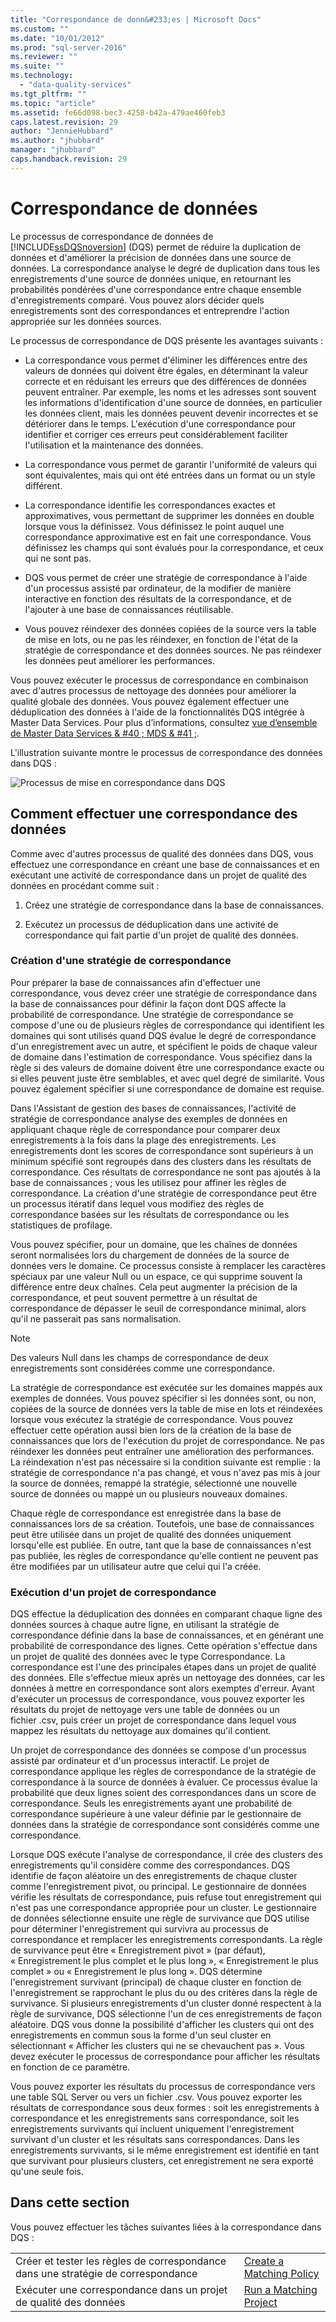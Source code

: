 ```yaml
---
title: "Correspondance de donn&#233;es | Microsoft Docs"
ms.custom: ""
ms.date: "10/01/2012"
ms.prod: "sql-server-2016"
ms.reviewer: ""
ms.suite: ""
ms.technology: 
  - "data-quality-services"
ms.tgt_pltfrm: ""
ms.topic: "article"
ms.assetid: fe66d098-bec3-4258-b42a-479ae460feb3
caps.latest.revision: 29
author: "JennieHubbard"
ms.author: "jhubbard"
manager: "jhubbard"
caps.handback.revision: 29
---
```

# Correspondance de donn&#233;es
  Le processus de correspondance de données de [!INCLUDE[ssDQSnoversion](../includes/ssdqsnoversion-md.md)] (DQS) permet de réduire la duplication de données et d'améliorer la précision de données dans une source de données. La correspondance analyse le degré de duplication dans tous les enregistrements d'une source de données unique, en retournant les probabilités pondérées d'une correspondance entre chaque ensemble d'enregistrements comparé. Vous pouvez alors décider quels enregistrements sont des correspondances et entreprendre l'action appropriée sur les données sources.  
  
 Le processus de correspondance de DQS présente les avantages suivants :  
  
-   La correspondance vous permet d'éliminer les différences entre des valeurs de données qui doivent être égales, en déterminant la valeur correcte et en réduisant les erreurs que des différences de données peuvent entraîner. Par exemple, les noms et les adresses sont souvent les informations d'identification d'une source de données, en particulier les données client, mais les données peuvent devenir incorrectes et se détériorer dans le temps. L'exécution d'une correspondance pour identifier et corriger ces erreurs peut considérablement faciliter l'utilisation et la maintenance des données.  
  
-   La correspondance vous permet de garantir l'uniformité de valeurs qui sont équivalentes, mais qui ont été entrées dans un format ou un style différent.  
  
-   La correspondance identifie les correspondances exactes et approximatives, vous permettant de supprimer les données en double lorsque vous la définissez. Vous définissez le point auquel une correspondance approximative est en fait une correspondance. Vous définissez les champs qui sont évalués pour la correspondance, et ceux qui ne sont pas.  
  
-   DQS vous permet de créer une stratégie de correspondance à l'aide d'un processus assisté par ordinateur, de la modifier de manière interactive en fonction des résultats de la correspondance, et de l'ajouter à une base de connaissances réutilisable.  
  
-   Vous pouvez réindexer des données copiées de la source vers la table de mise en lots, ou ne pas les réindexer, en fonction de l'état de la stratégie de correspondance et des données sources. Ne pas réindexer les données peut améliorer les performances.  
  
 Vous pouvez exécuter le processus de correspondance en combinaison avec d'autres processus de nettoyage des données pour améliorer la qualité globale des données. Vous pouvez également effectuer une déduplication des données à l'aide de la fonctionnalités DQS intégrée à Master Data Services. Pour plus d’informations, consultez [vue d’ensemble de Master Data Services & #40 ; MDS & #41 ;](../master-data-services/master-data-services-overview-mds.md).  
  
 L'illustration suivante montre le processus de correspondance des données dans DQS :  
  
 ![Processus de mise en correspondance dans DQS](../data-quality-services/media/dqs-matchingprocess.gif "Processus de mise en correspondance dans DQS")  
  
##  <a name="How"></a> Comment effectuer une correspondance des données  
 Comme avec d'autres processus de qualité des données dans DQS, vous effectuez une correspondance en créant une base de connaissances et en exécutant une activité de correspondance dans un projet de qualité des données en procédant comme suit :  
  
1.  Créez une stratégie de correspondance dans la base de connaissances.  
  
2.  Exécutez un processus de déduplication dans une activité de correspondance qui fait partie d'un projet de qualité des données.  
  
###  <a name="Policy"></a> Création d'une stratégie de correspondance  
 Pour préparer la base de connaissances afin d'effectuer une correspondance, vous devez créer une stratégie de correspondance dans la base de connaissances pour définir la façon dont DQS affecte la probabilité de correspondance. Une stratégie de correspondance se compose d'une ou de plusieurs règles de correspondance qui identifient les domaines qui sont utilisés quand DQS évalue le degré de correspondance d'un enregistrement avec un autre, et spécifient le poids de chaque valeur de domaine dans l'estimation de correspondance. Vous spécifiez dans la règle si des valeurs de domaine doivent être une correspondance exacte ou si elles peuvent juste être semblables, et avec quel degré de similarité. Vous pouvez également spécifier si une correspondance de domaine est requise.  
  
 Dans l'Assistant de gestion des bases de connaissances, l'activité de stratégie de correspondance analyse des exemples de données en appliquant chaque règle de correspondance pour comparer deux enregistrements à la fois dans la plage des enregistrements. Les enregistrements dont les scores de correspondance sont supérieurs à un minimum spécifié sont regroupés dans des clusters dans les résultats de correspondance. Ces résultats de correspondance ne sont pas ajoutés à la base de connaissances ; vous les utilisez pour affiner les règles de correspondance. La création d'une stratégie de correspondance peut être un processus itératif dans lequel vous modifiez des règles de correspondance basées sur les résultats de correspondance ou les statistiques de profilage.  
  
 Vous pouvez spécifier, pour un domaine, que les chaînes de données seront normalisées lors du chargement de données de la source de données vers le domaine. Ce processus consiste à remplacer les caractères spéciaux par une valeur Null ou un espace, ce qui supprime souvent la différence entre deux chaînes. Cela peut augmenter la précision de la correspondance, et peut souvent permettre à un résultat de correspondance de dépasser le seuil de correspondance minimal, alors qu'il ne passerait pas sans normalisation.  
  
> [!NOTE]  
>  Des valeurs Null dans les champs de correspondance de deux enregistrements sont considérées comme une correspondance.  
  
 La stratégie de correspondance est exécutée sur les domaines mappés aux exemples de données. Vous pouvez spécifier si les données sont, ou non, copiées de la source de données vers la table de mise en lots et réindexées lorsque vous exécutez la stratégie de correspondance. Vous pouvez effectuer cette opération aussi bien lors de la création de la base de connaissances que lors de l'exécution du projet de correspondance. Ne pas réindexer les données peut entraîner une amélioration des performances. La réindexation n'est pas nécessaire si la condition suivante est remplie : la stratégie de correspondance n'a pas changé, et vous n'avez pas mis à jour la source de données, remappé la stratégie, sélectionné une nouvelle source de données ou mappé un ou plusieurs nouveaux domaines.  
  
 Chaque règle de correspondance est enregistrée dans la base de connaissances lors de sa création. Toutefois, une base de connaissances peut être utilisée dans un projet de qualité des données uniquement lorsqu'elle est publiée. En outre, tant que la base de connaissances n'est pas publiée, les règles de correspondance qu'elle contient ne peuvent pas être modifiées par un utilisateur autre que celui qui l'a créée.  
  
###  <a name="Project"></a> Exécution d'un projet de correspondance  
 DQS effectue la déduplication des données en comparant chaque ligne des données sources à chaque autre ligne, en utilisant la stratégie de correspondance définie dans la base de connaissances, et en générant une probabilité de correspondance des lignes. Cette opération s'effectue dans un projet de qualité des données avec le type Correspondance. La correspondance est l'une des principales étapes dans un projet de qualité des données. Elle s'effectue mieux après un nettoyage des données, car les données à mettre en correspondance sont alors exemptes d'erreur. Avant d'exécuter un processus de correspondance, vous pouvez exporter les résultats du projet de nettoyage vers une table de données ou un fichier .csv, puis créer un projet de correspondance dans lequel vous mappez les résultats du nettoyage aux domaines qu'il contient.  
  
 Un projet de correspondance des données se compose d'un processus assisté par ordinateur et d'un processus interactif. Le projet de correspondance applique les règles de correspondance de la stratégie de correspondance à la source de données à évaluer. Ce processus évalue la probabilité que deux lignes soient des correspondances dans un score de correspondance. Seuls les enregistrements ayant une probabilité de correspondance supérieure à une valeur définie par le gestionnaire de données dans la stratégie de correspondance sont considérés comme une correspondance.  
  
 Lorsque DQS exécute l'analyse de correspondance, il crée des clusters des enregistrements qu'il considère comme des correspondances. DQS identifie de façon aléatoire un des enregistrements de chaque cluster comme l'enregistrement pivot, ou principal. Le gestionnaire de données vérifie les résultats de correspondance, puis refuse tout enregistrement qui n'est pas une correspondance appropriée pour un cluster. Le gestionnaire de données sélectionne ensuite une règle de survivance que DQS utilise pour déterminer l'enregistrement qui survivra au processus de correspondance et remplacer les enregistrements correspondants. La règle de survivance peut être « Enregistrement pivot » (par défaut), « Enregistrement le plus complet et le plus long », « Enregistrement le plus complet » ou « Enregistrement le plus long ». DQS détermine l'enregistrement survivant (principal) de chaque cluster en fonction de l'enregistrement se rapprochant le plus du ou des critères dans la règle de survivance. Si plusieurs enregistrements d'un cluster donné respectent à la règle de survivance, DQS sélectionne l'un de ces enregistrements de façon aléatoire. DQS vous donne la possibilité d'afficher les clusters qui ont des enregistrements en commun sous la forme d'un seul cluster en sélectionnant « Afficher les clusters qui ne se chevauchent pas ». Vous devez exécuter le processus de correspondance pour afficher les résultats en fonction de ce paramètre.  
  
 Vous pouvez exporter les résultats du processus de correspondance vers une table SQL Server ou vers un fichier .csv. Vous pouvez exporter les résultats de correspondance sous deux formes : soit les enregistrements à correspondance et les enregistrements sans correspondance, soit les enregistrements survivants qui incluent uniquement l'enregistrement survivant d'un cluster et les résultats sans correspondances. Dans les enregistrements survivants, si le même enregistrement est identifié en tant que survivant pour plusieurs clusters, cet enregistrement ne sera exporté qu'une seule fois.  
  
## Dans cette section  
 Vous pouvez effectuer les tâches suivantes liées à la correspondance dans DQS :  
  
|||  
|-|-|  
|Créer et tester les règles de correspondance dans une stratégie de correspondance|[Create a Matching Policy](../data-quality-services/create-a-matching-policy.md)|  
|Exécuter une correspondance dans un projet de qualité des données|[Run a Matching Project](../data-quality-services/run-a-matching-project.md)|  
  
  